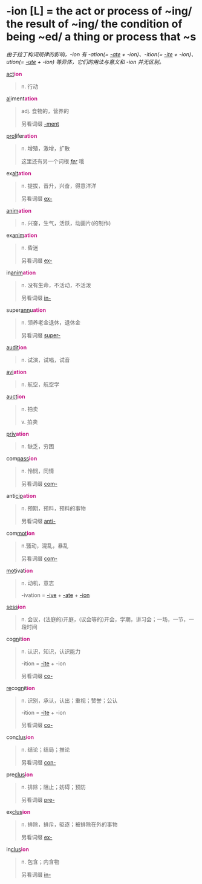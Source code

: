 # -ion [L] = the act or process of ~ing/ the result of ~ing/ the condition of being ~ed/ a thing or process that ~s

*由于拉丁构词规律的影响，-ion 有 -ation(= [-ate](-ate.md) + -ion)、-ition(= [-ite](-ite.md) + -ion)、ution(= [-ute](-ute.md) + -ion) 等异体，它们的用法与意义和 -ion 并无区别。*

[act](_act_.md)<b style="color: #C71585;">ion</b>
> n. 行动

[al](_al_.md)iment<b style="color: #C71585;">ation</b>
> adj. 食物的，营养的
>
> 另看词缀 [-ment](-ment.md)

[prol](_prol_.md)ifer<b style="color: #C71585;">ation</b>
> n. 增殖，激增，扩散
>
> 这里还有另一个词根 [_fer_](_fer_.md) 哦

ex[alt](_alt_.md)<b style="color: #C71585;">ation</b>
> n. 提拔，晋升，兴奋，得意洋洋
>
> 另看词缀 [ex-](ex-.md)

[anim](_anim_.md)<b style="color: #C71585;">ation</b>
> n. 兴奋，生气，活跃，动画片(的制作)

ex[anim](_anim_.md)<b style="color: #C71585;">ation</b>
> n. 昏迷
>
> 另看词缀 [ex-](ex-.md)

in[anim](_anim_.md)<b style="color: #C71585;">ation</b>
> n. 没有生命，不活动，不活泼
>
> 另看词缀 [in-](in-.1.md)

super[ann](_ann_.md)u<b style="color: #C71585;">ation</b>
> n. 领养老金退休，退休金
>
> 另看词缀 [super-](super-.md)

[audit](_aud_.md)<b style="color: #C71585;">ion</b>
> n. 试演，试唱，试音

[avi](_avi_.md)<b style="color: #C71585;">ation</b>
> n. 航空，航空学

[auct](_aug_.md)<b style="color: #C71585;">ion</b>
> n. 拍卖
>
> v. 拍卖

[priv](_priv_.md)<b style="color: #C71585;">ation</b>
> n. 缺乏，穷困

com[pass](_pat_.2.md)<b style="color: #C71585;">ion</b>
> n. 怜悯，同情
>
> 另看词缀 [com-](com-.md)

anti[cip](_cap_.md)<b style="color: #C71585;">ation</b>
> n. 预期，预料，预料的事物
>
> 另看词缀 [anti-](anti-.1.md)

com[mot](_mov_.md)<b style="color: #C71585;">ion</b>
> n.骚动，混乱，暴乱
>
> 另看词缀 [com-](com-.md)

[mot](_mov_.md)ivat<b style="color: #C71585;">ion</b>
> n. 动机，意志
>
> -ivation = [-ive](-ive.md) + [-ate](-ate.md) + [-ion](-ion.md)

[sess](_sid_.md)<b style="color: #C71585;">ion</b>
> n. 会议，(法庭的)开庭，(议会等的)开会，学期，讲习会；一场，一节，一段时间

co[gn](_gn_.md)it<b style="color: #C71585;">ion</b>
> n. 认识，知识，认识能力
>
> -ition = [-ite](-ite.md) + -ion
>
> 另看词缀 [co-](com-.md)

[re](re-.md)co[gn](_gn_.md)it<b style="color: #C71585;">ion</b>
> n. 识别，承认，认出；重视；赞誉；公认
>
> -ition = [-ite](-ite.md) + -ion
>
> 另看词缀 [co-](com-.md)

con[clus](_clud_.md)<b style="color: #C71585;">ion</b>
> n. 结论；结局；推论
>
> 另看词缀 [con-](com-.md)

pre[clus](_clud_.md)<b style="color: #C71585;">ion</b>
> n. 排除；阻止；妨碍；预防
>
> 另看词缀 [pre-](pre-.md)

ex[clus](_clud_.md)<b style="color: #C71585;">ion</b>
> n. 排除，排斥，驱逐；被排除在外的事物
>
> 另看词缀 [ex-](ex-.md)

in[clus](_clud_.md)<b style="color: #C71585;">ion</b>
> n. 包含；内含物
>
> 另看词缀 [in-](in-.2.md)
